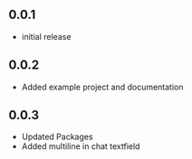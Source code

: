 ## 0.0.1

- initial release

## 0.0.2

- Added example project and documentation

## 0.0.3

- Updated Packages
- Added multiline in chat textfield
